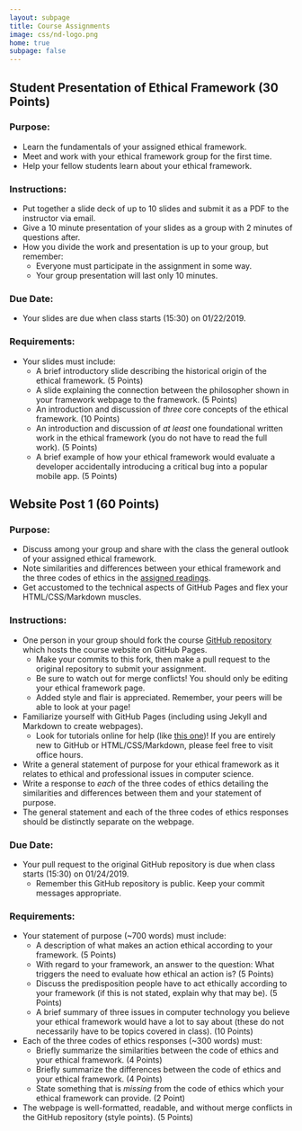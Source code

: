 ```yaml
---
layout: subpage
title: Course Assignments
image: css/nd-logo.png
home: true
subpage: false
---
```


## Student Presentation of Ethical Framework (30 Points) <a name="framework-presentation"></a>
### Purpose:
+ Learn the fundamentals of your assigned ethical framework.
+ Meet and work with your ethical framework group for the first time.
+ Help your fellow students learn about your ethical framework.

### Instructions:
+ Put together a slide deck of up to 10 slides and submit it as a PDF to the instructor via email.
+ Give a 10 minute presentation of your slides as a group with 2 minutes of questions after.
+ How you divide the work and presentation is up to your group, but remember:
  + Everyone must participate in the assignment in some way.
  + Your group presentation will last only 10 minutes.

### Due Date:
+ Your slides are due when class starts (15:30) on 01/22/2019.

### Requirements:
+ Your slides must include:
  + A brief introductory slide describing the historical origin of the ethical framework. (5 Points)
  + A slide explaining the connection between the philosopher shown in your framework webpage to the framework. (5 Points)
  + An introduction and discussion of *three* core concepts of the ethical framework. (10 Points)
  + An introduction and discussion of *at least* one foundational written work in the ethical framework (you do not have to read the full work). (5 Points)
  + A brief example of how your ethical framework would evaluate a developer accidentally introducing a critical bug into a popular mobile app. (5 Points)

## Website Post 1 (60 Points) <a name="website-post-1">
### Purpose:
+ Discuss among your group and share with the class the general outlook of your assigned ethical framework.
+ Note similarities and differences between your ethical framework and the three codes of ethics in the [assigned readings](course-readings#codes-of-ethics "Codes of Ethics in Computer Science").
+ Get accustomed to the technical aspects of GitHub Pages and flex your HTML/CSS/Markdown muscles.

### Instructions:
+ One person in your group should fork the course [GitHub repository](https://github.com/nkremerh/ethical-computing-institute "GitHub Repository") which hosts the course website on GitHub Pages.
  + Make your commits to this fork, then make a pull request to the original repository to submit your assignment.
  + Be sure to watch out for merge conflicts! You should only be editing your ethical framework page.
  + Added style and flair is appreciated. Remember, your peers will be able to look at your page!
+ Familiarize yourself with GitHub Pages (including using Jekyll and Markdown to create webpages).
  + Look for tutorials online for help (like [this one](http://24ways.org/2013/get-started-with-github-pages/ "GitHub Pages Tutorial"))! If you are entirely new to GitHub or HTML/CSS/Markdown, please feel free to visit office hours.
+ Write a general statement of purpose for your ethical framework as it relates to ethical and professional issues in computer science.
+ Write a response to *each* of the three codes of ethics detailing the similarities and differences between them and your statement of purpose.
+ The general statement and each of the three codes of ethics responses should be distinctly separate on the webpage.

### Due Date:
+ Your pull request to the original GitHub repository is due when class starts (15:30) on 01/24/2019.
  + Remember this GitHub repository is public. Keep your commit messages appropriate.

### Requirements:
+ Your statement of purpose (~700 words) must include:
  + A description of what makes an action ethical according to your framework. (5 Points)
  + With regard to your framework, an answer to the question: What triggers the need to evaluate how ethical an action is? (5 Points)
  + Discuss the predisposition people have to act ethically according to your framework (if this is not stated, explain why that may be). (5 Points)
  + A brief summary of three issues in computer technology you believe your ethical framework would have a lot to say about (these do not necessarily have to be topics covered in class). (10 Points)
+ Each of the three codes of ethics responses (~300 words) must:
  + Briefly summarize the similarities between the code of ethics and your ethical framework. (4 Points)
  + Briefly summarize the differences between the code of ethics and your ethical framework. (4 Points)
  + State something that is *missing* from the code of ethics which your ethical framework can provide. (2 Point)
+ The webpage is well-formatted, readable, and without merge conflicts in the GitHub repository (style points). (5 Points)



